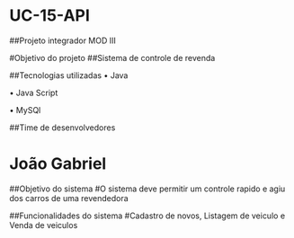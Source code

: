 # UC-15-API
##Projeto integrador MOD III

#Objetivo do projeto
##Sistema de controle de revenda

##Tecnologias utilizadas
• Java

• Java Script

• MySQl

##Time de desenvolvedores
# João Gabriel

##Objetivo do sistema
#O sistema deve permitir um controle rapido e agiu dos carros de uma revendedora

##Funcionalidades do sistema
#Cadastro de novos, Listagem de veiculo e Venda de veiculos
